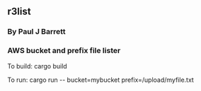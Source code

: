 ## r3list
### By Paul J Barrett
### AWS bucket and prefix file lister

To build:
    cargo build

To run:
    cargo run -- bucket=mybucket prefix=/upload/myfile.txt
    